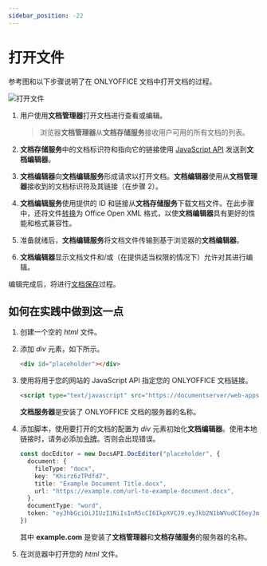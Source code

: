 ```yaml
---
sidebar_position: -22
---
```


# 打开文件

参考图和以下步骤说明了在 ONLYOFFICE 文档中打开文档的过程。

![打开文件](/assets/images/editor/opening.svg)

1. 用户使用**文档管理器**打开文档进行查看或编辑。

   > 浏览器**文档管理器**从**文档存储服务**接收用户可用的所有文档的列表。

2. **文档存储服务**中的文档标识符和指向它的链接使用 [JavaScript API](../basic-concepts.md) 发送到**文档编辑器**。

3. **文档编辑器**向**文档编辑服务**形成请求以打开文档。**文档编辑器**使用从**文档管理器**接收到的文档标识符及其链接（在步骤 2）。

4. **文档编辑服务**使用提供的 ID 和链接从**文档存储服务**下载文档文件。在此步骤中，还将文件[转换](./converting-and-downloading-file.md)为 Office Open XML 格式，以使**文档编辑器**具有更好的性能和格式兼容性。

5. 准备就绪后，**文档编辑服务**将文档文件传输到基于浏览器的**文档编辑器**。

6. **文档编辑器**显示文档文件和/或（在提供适当权限的情况下）允许对其进行编辑。

编辑完成后，将进行[文档保存](./saving-file.md)过程。

## 如何在实践中做到这一点

1. 创建一个空的 *html* 文件。

2. 添加 *div* 元素，如下所示。

   ``` html
   <div id="placeholder"></div>
   ```

3. 使用将用于您的网站的 JavaScript API 指定您的 ONLYOFFICE 文档链接。

   ``` html
   <script type="text/javascript" src="https://documentserver/web-apps/apps/api/documents/api.js"></script>
   ```

   **文档服务器**是安装了 ONLYOFFICE 文档的服务器的名称。

4. 添加脚本，使用要打开的文档的配置为 *div* 元素初始化**文档编辑器**。使用本地链接时，请务必添加[令牌](./security.md)。否则会出现错误。

   ``` ts
   const docEditor = new DocsAPI.DocEditor("placeholder", {
     document: {
       fileType: "docx",
       key: "Khirz6zTPdfd7",
       title: "Example Document Title.docx",
       url: "https://example.com/url-to-example-document.docx",
     },
     documentType: "word",
     token: "eyJhbGciOiJIUzI1NiIsInR5cCI6IkpXVCJ9.eyJkb2N1bWVudCI6eyJmaWxlVHlwZSI6ImRvY3giLCJrZXkiOiJLaGlyejZ6VFBkZmQ3IiwidGl0bGUiOiJFeGFtcGxlIERvY3VtZW50IFRpdGxlLmRvY3giLCJ1cmwiOiJodHRwczovL2V4YW1wbGUuY29tL3VybC10by1leGFtcGxlLWRvY3VtZW50LmRvY3gifSwiZG9jdW1lbnRUeXBlIjoid29yZCJ9.7IpEJxdOvBQ0kJ8l6ZegIV4tX5vsPbZZCDDVmcFROXc",
   })
   ```
   其中 **example.com** 是安装了**文档管理器**和**文档存储服务**的服务器的名称。

5. 在浏览器中打开您的 *html* 文件。
